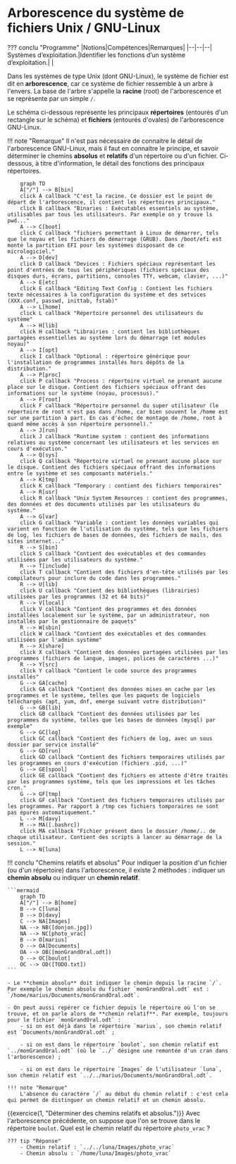 # Arborescence du système de fichiers Unix / GNU-Linux

??? conclu "Programme"
    |Notions|Compétences|Remarques|
    |--|--|--|
    Systèmes d’exploitation.|Identifier les fonctions d’un système d’exploitation.| |


Dans les systèmes de type Unix (dont GNU-Linux), le système de fichier est dit en **arborescence**, car ce système de fichier ressemble à un arbre à l'envers. La base de l'arbre s'appelle la **racine** (root) de l'arborescence et se représente par un simple `/`.

Le schéma ci-dessous représente les principaux **répertoires** (entourés d'un rectangle sur le schéma) et **fichiers** (entourés d'ovales) de l'arborescence GNU-Linux.

!!! note "Remarque"
    Il n'est pas nécessaire de connaitre le détail de l'arborescence GNU-Linux, mais il faut en connaitre le principe, et savoir déterminer le chemins **absolus** et **relatifs** d'un répertoire ou d'un fichier. Ci-dessous, à titre d'information, le détail des fonctions des principaux répertoires.

<style>
  .mermaidTooltip {
      position: absolute;
      text-align: center;
      max-width: 200px;
      padding: 2px;
      font-family: 'trebuchet ms', verdana, arial;
      font-size: 12px;
      background: #ffffde;
      border: 1px solid #aaaa33;
      color: black;
      border-radius: 2px;
      pointer-events: none;
      z-index: 100;
    }
</style>

```mermaid
    graph TD
    A["/"] --> B[bin]
    click A callback "C'est la racine. Ce dossier est le point de départ de l'arborescence, il contient les répertoires principaux."
    click B callback "Binaries : Exécutables essentiels au système, utilisables par tous les utilisateurs. Par exemple on y trouve ls pwd..."
    A --> C[boot] 
    click C callback "fichiers permettant à Linux de démarrer, tels que le noyau et les fichiers de démarrage (GRUB). Dans /boot/efi est monté la partition EFI pour les systèmes disposant de ce micrologiciel."
    A --> D[dev]
    click D callback "Devices : Fichiers spéciaux représentant les point d'entrées de tous les périphériques (fichiers spéciaux des disques durs, écrans, partitions, consoles TTY, webcam, clavier, ...)"
    A --> E[etc]
    click E callback "Editing Text Config : Contient les fichiers texte nécessaires à la configuration du système et des setvices (XXX.conf, passwd, inittab, fstab)"
    A --> L[home]
    click L callback "Répertoire personnel des utilisateurs du système"
    A --> H[lib]
    click H callback "Librairies : contient les bibliothèques partagées essentielles au système lors du démarrage (et modules noyau)"
    A --> I[opt]
    click I callback "Optional : répertoire générique pour l'installation de programmes installés hors dépôts de la distribution."
    A --> P[proc]
    click P callback "Process : répertoire virtuel ne prenant aucune place sur le disque. Contient des fichiers spéciaux offrant des informations sur le système (noyau, processus)."
    A --> F[root]
    click F callback "Répertoire personnel du super utilisateur (le répertoire de root n'est pas dans /home, car bien souvent le /home est sur une partition à part. En cas d'échec de montage de /home, root à quand même accès à son répertoire personnel)."
    A --> J[run]
    click J callback "Runtime system : contient des informations relatives au système concernant les utilisateurs et les services en cours d'exécution."
    A --> Q[sys] 
    click Q callback "Répertoire virtuel ne prenant aucune place sur le disque. Contient des fichiers spéciaux offrant des informations entre le système et ses composants matériels."
    A --> K[tmp]
    click K callback "Temporary : contient des fichiers temporaires"
    A --> R[usr]
    click R callback "Unix System Resources : contient des programmes, des données et des documents utilisés par les utilisateurs du système."
    A --> G[var]
    click G callback "Variable : contient les données variables qui varient en fonction de l'utilisation du système, tels que les fichiers de log, les fichiers de bases de données, des fichiers de mails, des sites internet..."
    R --> S[bin]
    click S callback "Contient des exécutables et des commandes utilisées par les utilisateurs du système."
    R --> T[include]
    click T callback "Contient des fichiers d'en-tête utilisés par les compilateurs pour inclure du code dans les programmes."
    R --> U[lib]
    click U callback "Contient des bibliothèques (librairies) utilisées par les programmes (32 et 64 bits)"
    R --> V[local]
    click V callback "Contient des programmes et des données installées localement sur le système, par un administrateur, non installés par le gestionnaire de paquets"
    R --> W[sbin]
    click W callback "Contient des exécutables et des commandes utilisées par l'admin système"
    R --> X[share]
    click X callback "Contient des données partagées utilisées par les programmes (fichiers de langue, images, polices de caractères ...)"
    R --> Y[src] 
    click Y callback "Contient le code source des programmes installés"
    G --> GA[cache]
    click GA callback "Contient des données mises en cache par les programmes et le système, telles que les paquets de logiciels téléchargés (apt, yum, dnf, emerge suivant votre distribution)"
    G --> GB[lib] 
    click GB callback "Contient des données utilisées par les programmes du système, telles que les bases de données (mysql) par exemple"
    G --> GC[log] 
    click GC callback "Contient des fichiers de log, avec un sous dossier par service installé"
    G --> GD[run] 
    click GD callback "Contient des fichiers temporaires utilisés par les programmes en cours d'exécution (fichiers .pid, ...)"
    G --> GE[spool]
    click GE callback "Contient des fichiers en attente d'être traités par les programmes système, tels que les impressions et les tâches cron."
    G --> GF[tmp] 
    click GF callback "Contient des fichiers temporaires utilisés par les programmes. Par rapport à /tmp ces fichiers tomporaires ne sont pas épurés automatiquement."
    L --> M[davy]
    M --> MA([.bashrc])
    click MA callback "Fichier présent dans le dossier /home/.. de chaque utilisateur. Contient des scripts à lancer au démarrage de la session."
    L --> N[luna]
```


!!! conclu "Chemins relatifs et absolus"
    Pour indiquer la position d'un fichier (ou d'un répertoire) dans l'arborescence, il existe 2 méthodes : indiquer un **chemin absolu** ou indiquer un **chemin relatif**.

    ```mermaid
        graph TD
        A["/"] --> B[home]
        B --> C[luna]
        B --> D[davy]
        C --> NA[Images]
        NA --> NB([donjon.jpg])
        NA --> NC[photo_vrac]
        B --> O[marius]
        O --> OA[Documents]
        OA --> OB([monGrandOral.odt])
        O --> OC[boulot]
        OC --> OD([TODO.txt])
    ```

    - Le **chemin absolu** doit indiquer le chemin depuis la racine `/`. Par exemple le chemin absolu du fichier `monGrandOral.odt` est : `/home/marius/Documents/monGrandOral.odt`.

    - On peut aussi repérer ce fichier depuis le répertoire où l'on se trouve, et on parle alors de **chemin relatif**. Par exemple, toujours pour le fichier `monGrandOral.odt` :
        - si on est déjà dans le répertoire `marius`, son chemin relatif est `Documents/monGrandOral.odt` ;
            
        - si on est dans le répertoire `boulot`, son chemin relatif est `../monGrandOral.odt` (où le `../` désigne une remontée d'un cran dans l'arborescence) ;
            
        - si on est dans le répertoire `Images` de l'utilisateur `luna`, son chemin relatif est `../../marius/Documents/monGrandOral.odt`.

    !!! note "Remarque"
        L'absence du caractère `/` au début du chemin relatif : c'est cela qui permet de distinguer un chemin relatif et un chemin absolu.

{{exercice(1, "Déterminer des chemins relatifs et absolus.")}}
    Avec l'arborescence précédente, on suppose que l'on se trouve dans le répertoire `boulot`. Quel est le chemin relatif du répertoire `photo_vrac` ?

    ??? tip "Réponse"
        - Chemin relatif : `../../luna/Images/photo_vrac`
        - Chemin absolu : `/home/luna/Images/photo_vrac`
